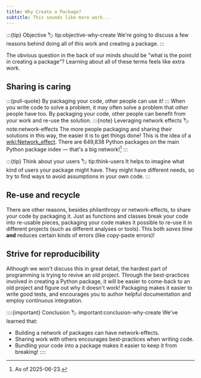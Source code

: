 ```yaml
---
title: Why Create a Package?
subtitle: This sounds like more work...
---
```


:::{tip} Objective
:label: tip:objective-why-create
We're going to discuss a few reasons behind doing all of this work and creating a package.
:::

The obvious question in the back of our minds should be "what is the point in creating a package"? Learning about all of these terms feels like extra work.

## Sharing is caring

:::{pull-quote}
By packaging your code, other people can use it!
:::
When you write code to solve a problem, it may often solve a problem that _other_ people have too. By packaging your code, other people can benefit from your work and re-use the solution.
:::{note} Leveraging network effects
:label: note:network-effects
The more people packaging and sharing their solutions in this way, the easier it is to get things done! This is the idea of a <wiki:Network_effect>. There are 649,838 Python packages on the main Python package index — that's a big network![^writing]
:::

:::{tip} Think about your users
:label: tip:think-users
It helps to imagine what kind of users your package might have. They might have different needs, so try to find ways to avoid assumptions in your own code.
:::

## Re-use and recycle

There are other reasons, besides philanthropy or network-effects, to share your code by packaging it. Just as functions and classes break your code into re-usable pieces, packaging your code makes it possible to re-use it in different projects (such as different analyses or tools). This both _saves time_ **and** reduces certain kinds of errors (like copy-paste errors)!

## Strive for reproducibility

Although we won't discuss this in great detail, the hardest part of programming is trying to revive an old project. Through the best-practices involved in creating a Python package, it will be easier to come-back to an old project and figure out why it doesn't work! Packaging makes it easier to write good tests, and encourages you to author helpful documentation and employ continuous integration.

::::{important} Conclusion
:label: important:conclusion-why-create
We've learned that:

- Building a network of packages can have network-effects.
- Sharing work with others encourages best-practices when writing code.
- Bundling your code into a package makes it easier to keep it from breaking!
  ::::

[^writing]: As of 2025-06-23.
